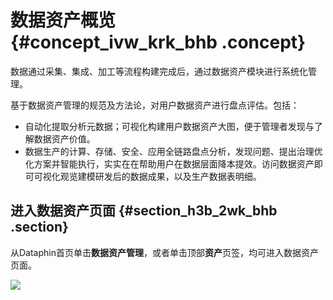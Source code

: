 # 数据资产概览 {#concept_ivw_krk_bhb .concept}

数据通过采集、集成、加工等流程构建完成后，通过数据资产模块进行系统化管理。

基于数据资产管理的规范及方法论，对用户数据资产进行盘点评估。包括：

-   自动化提取分析元数据；可视化构建用户数据资产大图，便于管理者发现与了解数据资产价值。
-   数据生产的计算、存储、安全、应用全链路盘点分析，发现问题、提出治理优化方案并智能执行，实实在在帮助用户在数据层面降本提效。访问数据资产即可可视化观览建模研发后的数据成果，以及生产数据表明细。

## 进入数据资产页面 {#section_h3b_2wk_bhb .section}

从Dataphin首页单击**数据资产管理**，或者单击顶部**资产**页签，均可进入数据资产页面。

![](http://static-aliyun-doc.oss-cn-hangzhou.aliyuncs.com/assets/img/136682/155599226340659_zh-CN.png)

